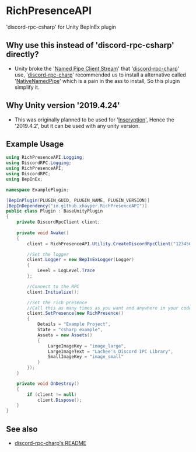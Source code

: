 # RichPresenceAPI

'discord-rpc-csharp' for Unity BepInEx plugin

## Why use this instead of 'discord-rpc-csharp' directly?

-   Unity broke the '[Named Pipe Client Stream](https://docs.microsoft.com/en-us/dotnet/api/system.io.pipes.namedpipeclientstream)' that '[discord-rpc-charp](https://github.com/Lachee/discord-rpc-csharp)' use, '[discord-rpc-charp](https://github.com/Lachee/discord-rpc-csharp)' recommended us to install a alternative called '[NativeNamedPipe](https://github.com/Lachee/unity-named-pipes/tree/master/UnityNamedPipe.Native)' which is a pain in the ass to install, So this plugin simplify it.

## Why Unity version '2019.4.24'

-   This was originally planned to be used for '[Inscryption](https://store.steampowered.com/app/1092790/Inscryption)', Hence the '2019.4.2', but it can be used with any unity version.

## Example Usage

```cs
using RichPresenceAPI.Logging;
using DiscordRPC.Logging;
using RichPresenceAPI;
using DiscordRPC;
using BepInEx;

namespace ExamplePlugin;

[BepInPlugin(PLUGIN_GUID, PLUGIN_NAME, PLUGIN_VERSION)]
[BepInDependency("io.github.xhayper.RichPresenceAPI")]
public class Plugin : BaseUnityPlugin
{
    private DiscordRpcClient client;
    
    private void Awake()
    {
        client = RichPresenceAPI.Utility.CreateDiscordRpcClient("123456789054321");

        //Set the logger
        client.Logger = new BepInExLogger(Logger)
        {
            Level = LogLevel.Trace
        };

        //Connect to the RPC
        client.Initialize();

        //Set the rich presence
        //Call this as many times as you want and anywhere in your code.
        client.SetPresence(new RichPresence()
        {
	        Details = "Example Project",
	        State = "csharp example",
	        Assets = new Assets()
	        {
		        LargeImageKey = "image_large",
		        LargeImageText = "Lachee's Discord IPC Library",
		        SmallImageKey = "image_small"
	        }
        });
    }

    private void OnDestroy()
    {
        if (client != null)
            client.Dispose();
    }
}
```

## See also

-   [discord-rpc-charp's README](https://github.com/Lachee/discord-rpc-csharp)
